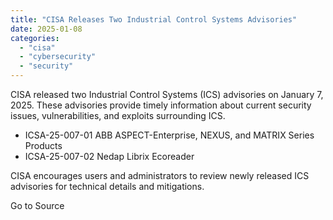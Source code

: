 ```yaml
---
title: "CISA Releases Two Industrial Control Systems Advisories"
date: 2025-01-08
categories: 
  - "cisa"
  - "cybersecurity"
  - "security"
---
```


CISA released two Industrial Control Systems (ICS) advisories on January 7, 2025. These advisories provide timely information about current security issues, vulnerabilities, and exploits surrounding ICS.

- ICSA-25-007-01 ABB ASPECT-Enterprise, NEXUS, and MATRIX Series Products
- ICSA-25-007-02 Nedap Librix Ecoreader

CISA encourages users and administrators to review newly released ICS advisories for technical details and mitigations.

Go to Source
